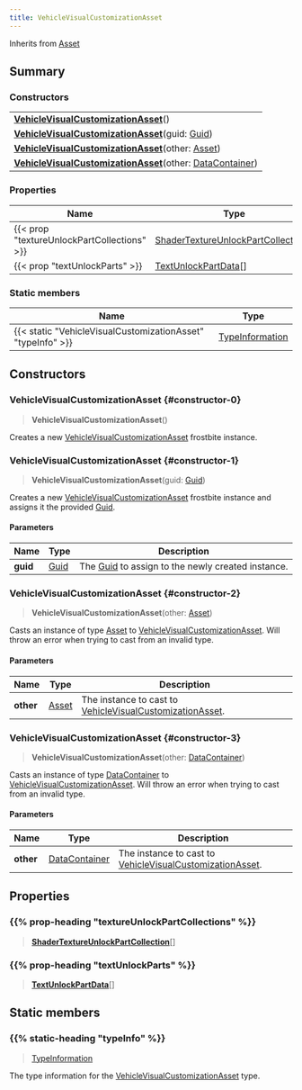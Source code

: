```yaml
---
title: VehicleVisualCustomizationAsset
---
```


Inherits from 
[Asset](/vext/ref/fb/asset)

## Summary
### Constructors
| |
| ----------- |
| **[VehicleVisualCustomizationAsset](#constructor-0)**() |
| **[VehicleVisualCustomizationAsset](#constructor-1)**(guid: [Guid](/vext/ref/shared/class/guid)) |
| **[VehicleVisualCustomizationAsset](#constructor-2)**(other: [Asset](/vext/ref/fb/asset)) |
| **[VehicleVisualCustomizationAsset](#constructor-3)**(other: [DataContainer](/vext/ref/shared/class/datacontainer)) |

### Properties
| Name | Type |
| ---- | ---- |
| {{< prop "textureUnlockPartCollections" >}} | [ShaderTextureUnlockPartCollection](/vext/ref/fb/shadertextureunlockpartcollection)[] |
| {{< prop "textUnlockParts" >}} | [TextUnlockPartData](/vext/ref/fb/textunlockpartdata)[] |

### Static members
| Name | Type |
| ---- | ---- |
| {{< static "VehicleVisualCustomizationAsset" "typeInfo" >}} | [TypeInformation](/vext/ref/shared/class/typeinformation) |

## Constructors
### VehicleVisualCustomizationAsset {#constructor-0}
> **VehicleVisualCustomizationAsset**()

Creates a new [VehicleVisualCustomizationAsset](/vext/ref/fb/vehiclevisualcustomizationasset) frostbite instance.

### VehicleVisualCustomizationAsset {#constructor-1}
> **VehicleVisualCustomizationAsset**(guid: [Guid](/vext/ref/shared/class/guid))

Creates a new [VehicleVisualCustomizationAsset](/vext/ref/fb/vehiclevisualcustomizationasset) frostbite instance and assigns it the provided [Guid](/vext/ref/shared/class/guid).

#### Parameters
| Name | Type | Description |
| ---- | ---- | ----------- |
| **guid** | [Guid](/vext/ref/shared/class/guid) | The [Guid](/vext/ref/shared/class/guid) to assign to the newly created instance. |

### VehicleVisualCustomizationAsset {#constructor-2}
> **VehicleVisualCustomizationAsset**(other: [Asset](/vext/ref/fb/asset))

Casts an instance of type [Asset](/vext/ref/fb/asset) to [VehicleVisualCustomizationAsset](/vext/ref/fb/vehiclevisualcustomizationasset). Will throw an error when trying to cast from an invalid type.

#### Parameters
| Name | Type | Description |
| ---- | ---- | ----------- |
| **other** | [Asset](/vext/ref/fb/asset) | The instance to cast to [VehicleVisualCustomizationAsset](/vext/ref/fb/vehiclevisualcustomizationasset). |

### VehicleVisualCustomizationAsset {#constructor-3}
> **VehicleVisualCustomizationAsset**(other: [DataContainer](/vext/ref/shared/class/datacontainer))

Casts an instance of type [DataContainer](/vext/ref/shared/class/datacontainer) to [VehicleVisualCustomizationAsset](/vext/ref/fb/vehiclevisualcustomizationasset). Will throw an error when trying to cast from an invalid type.

#### Parameters
| Name | Type | Description |
| ---- | ---- | ----------- |
| **other** | [DataContainer](/vext/ref/shared/class/datacontainer) | The instance to cast to [VehicleVisualCustomizationAsset](/vext/ref/fb/vehiclevisualcustomizationasset). |

## Properties
### {{% prop-heading "textureUnlockPartCollections" %}}
> **[ShaderTextureUnlockPartCollection](/vext/ref/fb/shadertextureunlockpartcollection)**[]

### {{% prop-heading "textUnlockParts" %}}
> **[TextUnlockPartData](/vext/ref/fb/textunlockpartdata)**[]

## Static members
### {{% static-heading "typeInfo" %}}
> [TypeInformation](/vext/ref/shared/class/typeinformation)

The type information for the [VehicleVisualCustomizationAsset](/vext/ref/fb/vehiclevisualcustomizationasset) type.

